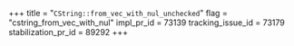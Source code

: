 +++
title = "`CString::from_vec_with_nul_unchecked`"
flag = "cstring_from_vec_with_nul"
impl_pr_id = 73139
tracking_issue_id = 73179
stabilization_pr_id = 89292
+++
